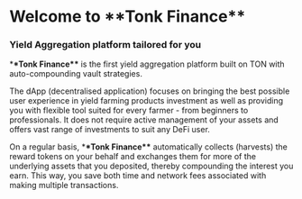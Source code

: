 # Welcome to \***\*Tonk Finance\*\***

### Yield Aggregation platform tailored for you

\***\*Tonk Finance\*\*** is the first yield aggregation platform built on TON with auto-compounding vault strategies.

The dApp (decentralised application) focuses on bringing the best possible user experience in yield farming products investment as well as providing you with flexible tool suited for every farmer - from beginners to professionals. It does not require active management of your assets and offers vast range of investments to suit any DeFi user.

On a regular basis, \***\*Tonk Finance\*\*** automatically collects (harvests) the reward tokens on your behalf and exchanges them for more of the underlying assets that you deposited, thereby compounding the interest you earn. This way, you save both time and network fees associated with making multiple transactions.

